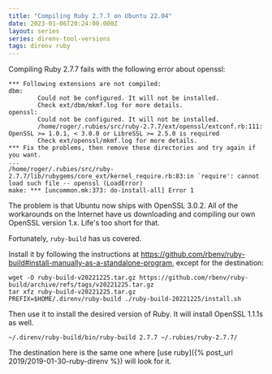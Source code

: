 ```yaml
---
title: "Compiling Ruby 2.7.7 on Ubuntu 22.04"
date: 2023-01-06T20:24:00.000Z
layout: series
series: direnv-tool-versions
tags: direnv ruby
---
```


Compiling Ruby 2.7.7 fails with the following error about openssl:

```
*** Following extensions are not compiled:
dbm:
        Could not be configured. It will not be installed.
        Check ext/dbm/mkmf.log for more details.
openssl:
        Could not be configured. It will not be installed.
        /home/roger/.rubies/src/ruby-2.7.7/ext/openssl/extconf.rb:111: OpenSSL >= 1.0.1, < 3.0.0 or LibreSSL >= 2.5.0 is required
        Check ext/openssl/mkmf.log for more details.
*** Fix the problems, then remove these directories and try again if you want.
...
/home/roger/.rubies/src/ruby-2.7.7/lib/rubygems/core_ext/kernel_require.rb:83:in `require': cannot load such file -- openssl (LoadError)
make: *** [uncommon.mk:373: do-install-all] Error 1
```

The problem is that Ubuntu now ships with OpenSSL 3.0.2. All of the workarounds on the Internet have us downloading and
compiling our own OpenSSL version 1.x. Life's too short for that.

Fortunately, `ruby-build` has us covered.

Install it by following the instructions at <https://github.com/rbenv/ruby-build#install-manually-as-a-standalone-program>, except for the destination:

```
wget -O ruby-build-v20221225.tar.gz https://github.com/rbenv/ruby-build/archive/refs/tags/v20221225.tar.gz
tar xfz ruby-build-v20221225.tar.gz
PREFIX=$HOME/.direnv/ruby-build ./ruby-build-20221225/install.sh
```

Then use it to install the desired version of Ruby. It will install OpenSSL 1.1.1s as well.

```
~/.direnv/ruby-build/bin/ruby-build 2.7.7 ~/.rubies/ruby-2.7.7/
```

The destination here is the same one where [use ruby]({% post_url 2019/2019-01-30-ruby-direnv %}) will look for it.

